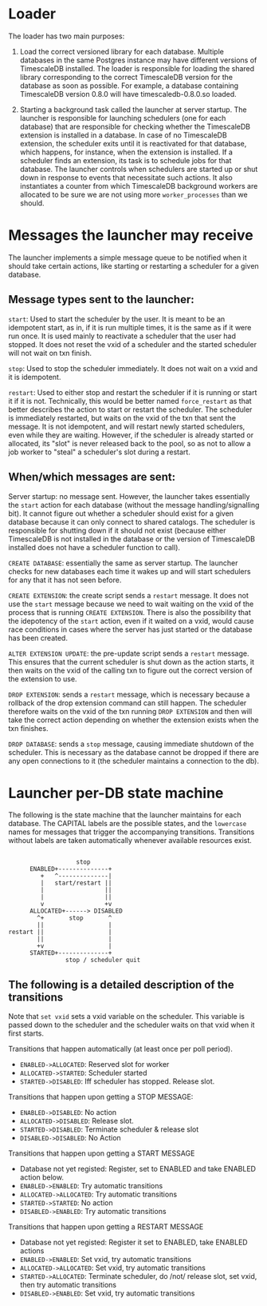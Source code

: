 # Loader

The loader has two main purposes:

1) Load the correct versioned library for each database. Multiple databases in
   the same Postgres instance may have different versions of TimescaleDB
   installed. The loader is responsible for loading the shared library
   corresponding to the correct TimescaleDB version for the database as soon as
   possible. For example, a database containing TimescaleDB version 0.8.0 will
   have timescaledb-0.8.0.so loaded.

2) Starting a background task called the launcher at server startup. The
   launcher is responsible for launching schedulers (one for each database) that
   are responsible for checking whether the TimescaleDB extension is installed
   in a database. In case of no TimescaleDB extension, the scheduler exits until
   it is reactivated for that database, which happens, for instance, when the
   extension is installed. If a scheduler finds an extension, its task is to
   schedule jobs for that database. The launcher controls when schedulers are
   started up or shut down in response to events that necessitate such actions.
   It also instantiates a counter from which TimescaleDB background workers are
   allocated to be sure we are not using more `worker_processes` than we should.


# Messages the launcher may receive
The launcher implements a simple message queue to be notified when it should
take certain actions, like starting or restarting a scheduler for a given
database.

## Message types sent to the launcher:

`start`: Used to start the scheduler by the user. It is meant to be an
idempotent start, as in, if it is run multiple times, it is the same as if it
were run once. It is used mainly to reactivate a scheduler that the user had
stopped. It does not reset the vxid of a scheduler and the started scheduler
will not wait on txn finish.

`stop`: Used to stop the scheduler immediately. It does not wait on a vxid and
it is idempotent. 

`restart`: Used to either stop and restart the scheduler if it is running or
start it if it is not. Technically, this would be better named `force_restart`
as that better describes the action to start or restart the scheduler. The
scheduler is immediately restarted, but waits on the vxid of the txn that sent
the message. It is not idempotent, and will restart newly started schedulers,
even while they are waiting. However, if the scheduler is already started or
allocated, its "slot" is never released back to the pool, so as not to allow a
job worker to "steal" a scheduler's slot during a restart.

## When/which messages are sent:

Server startup: no message sent. However, the launcher takes essentially the
`start` action for each database (without the message handling/signalling bit).
It cannot figure out whether a scheduler should exist for a given database
because it can only connect to shared catalogs. The scheduler is responsible for
shutting down if it should not exist (because either TimescaleDB is not
installed in the database or the version of TimescaleDB installed does not have
a scheduler function to call). 

`CREATE DATABASE`: essentially the same as server startup. The launcher checks
for new databases each time it wakes up and will start schedulers for any that
it has not seen before.

`CREATE EXTENSION`: the create script sends a `restart` message. It does not use
the `start` message because we need to wait waiting on the vxid of the process
that is running `CREATE EXTENSION`. There is also the possibility that the
idepotency of the `start` action, even if it waited on a vxid, would cause race
conditions in cases where the server has just started or the database has been
created. 

`ALTER EXTENSION UPDATE`: the pre-update script sends a `restart` message. This
ensures that the current scheduler is shut down as the action starts, it then
waits on the vxid of the calling txn to figure out the correct version of the
extension to use. 

`DROP EXTENSION`: sends a `restart` message, which is necessary because a
rollback of the drop extension command can still happen. The scheduler therefore
waits on the vxid of the txn running `DROP EXTENSION` and then will take the
correct action depending on whether the extension exists when the txn finishes.

`DROP DATABASE`: sends a `stop` message, causing immediate shutdown of the
scheduler. This is necessary as the database cannot be dropped if there are any
open connections to it (the scheduler maintains a connection to the db).

# Launcher per-DB state machine

The following is the state machine that the launcher maintains
for each database. The CAPITAL labels are the possible states,
and the `lowercase` names for messages that trigger the accompanying
transitions. Transitions without labels are taken automatically
whenever available resources exist.
```

                   stop
      ENABLED+--------------+
         +   ^--------------|
         |   start/restart ||
         |                 ||
         |                 ||
         v                 +v
      ALLOCATED+------> DISABLED
        ^+       stop       ^
        ||                  |
restart ||                  |
        ||                  |
        +v                  |
      STARTED+--------------+
                stop / scheduler quit

```

## The following is a detailed description of the transitions

Note that `set vxid` sets a vxid variable on the scheduler. This variable is
passed down to the scheduler and the scheduler waits on that vxid when it first
starts. 

Transitions that happen automatically (at least once per poll period).
* `ENABLED->ALLOCATED`: Reserved slot for worker
* `ALLOCATED->STARTED`: Scheduler started
* `STARTED->DISABLED`: Iff scheduler has stopped. Release slot.

Transitions that happen upon getting a STOP MESSAGE:
* `ENABLED->DISABLED`: No action
* `ALLOCATED->DISABLED`: Release slot.
* `STARTED->DISABLED`: Terminate scheduler & release slot
* `DISABLED->DISABLED`: No Action

Transitions that happen upon getting a START MESSAGE
* Database not yet registed: Register, set to ENABLED and take ENABLED action below.
* `ENABLED->ENABLED`: Try automatic transitions
* `ALLOCATED->ALLOCATED`: Try automatic transitions
* `STARTED->STARTED`: No action
* `DISABLED->ENABLED`: Try automatic transitions

Transitions that happen upon getting a RESTART MESSAGE
* Database not yet registed: Register it set to ENABLED, take ENABLED actions
* `ENABLED->ENABLED`: Set vxid, try automatic transitions
* `ALLOCATED->ALLOCATED`: Set vxid, try automatic transitions
* `STARTED->ALLOCATED`: Terminate scheduler, do /not/ release slot, set vxid, then try automatic transitions
* `DISABLED->ENABLED`: Set vxid, try automatic transitions 
